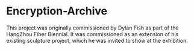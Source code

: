 # Encryption-Archive
This project was originally commissioned by Dylan Fish as part of the HangZhou Fiber Biennial. It was commissioned as an extension of his existing sculpture project, which he was invited to show at the exhibition. 

